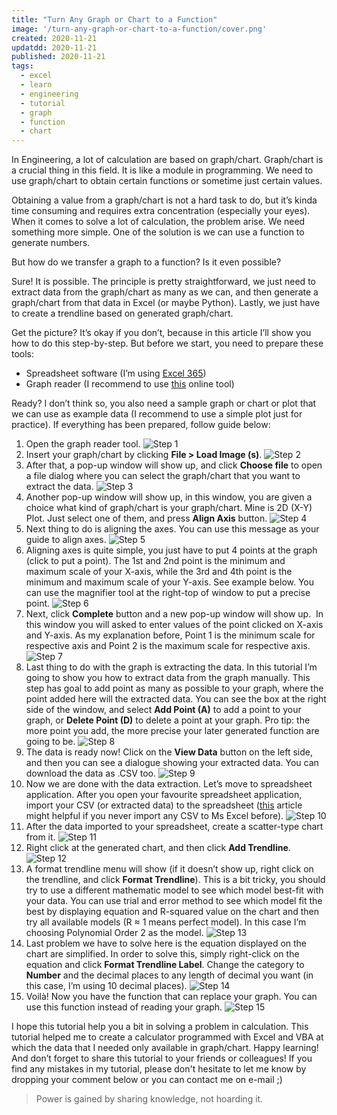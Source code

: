 ```yaml
---
title: "Turn Any Graph or Chart to a Function"
image: '/turn-any-graph-or-chart-to-a-function/cover.png'
created: 2020-11-21
updatdd: 2020-11-21
published: 2020-11-21
tags:
  - excel
  - learn
  - engineering
  - tutorial
  - graph
  - function
  - chart
---
```


In Engineering, a lot of calculation are based on graph/chart. Graph/chart is a crucial thing in this field. It is like a module in programming. We need to use graph/chart to obtain certain functions or sometime just certain values. 

Obtaining a value from a graph/chart is not a hard task to do, but it’s kinda time consuming and requires extra concentration (especially your eyes). When it comes to solve a lot of calculation, the problem arise. We need something more simple. One of the solution is we can use a function to generate numbers. 

But how do we transfer a graph to a function? Is it even possible?

Sure! It is possible. The principle is pretty straightforward, we just need to extract data from the graph/chart as many as we can, and then generate a graph/chart from that data in Excel (or maybe Python). Lastly, we just have to create a trendline based on generated graph/chart. 

Get the picture? It’s okay if you don’t, because in this article I’ll show you how to do this step-by-step. But before we start, you need to prepare these tools:
- Spreadsheet software (I’m using [Excel 365](https://www.microsoft.com/id-id/microsoft-365/excel))
- Graph reader (I recommend to use [this](https://apps.automeris.io/wpd/) online tool)

Ready? I don’t think so, you also need a sample graph or chart or plot that we can use as example data (I recommend to use a simple plot just for practice). If everything has been prepared, follow guide below:
1. Open the graph reader tool. ![Step 1](/turn-any-graph-or-chart-to-a-function/turn-any-graph-or-chart-to-a-function-1.png)
2. Insert your graph/chart by clicking __File > Load Image (s)__. ![Step 2](/turn-any-graph-or-chart-to-a-function/turn-any-graph-or-chart-to-a-function-2.png)
3. After that, a pop-up window will show up, and click __Choose file__ to open a file dialog where you can select the graph/chart that you want to extract the data. ![Step 3](/turn-any-graph-or-chart-to-a-function/turn-any-graph-or-chart-to-a-function-3.png)
4. Another pop-up window will show up, in this window, you are given a choice what kind of graph/chart is your graph/chart. Mine is 2D (X-Y) Plot. Just select one of them, and press __Align Axis__ button. ![Step 4](/turn-any-graph-or-chart-to-a-function/turn-any-graph-or-chart-to-a-function-4.png)
5. Next thing to do is aligning the axes. You can use this message as your guide to align axes. ![Step 5](/turn-any-graph-or-chart-to-a-function/turn-any-graph-or-chart-to-a-function-5.png)
6. Aligning axes is quite simple, you just have to put 4 points at the graph (click to put a point). The 1st and 2nd point is the minimum and maximum scale of your X-axis, while the 3rd and 4th point is the minimum and maximum scale of your Y-axis. See example below. You can use the magnifier tool at the right-top of window to put a precise point. ![Step 6](/turn-any-graph-or-chart-to-a-function/turn-any-graph-or-chart-to-a-function-6.png)
7. Next, click __Complete__ button and a new pop-up window will show up.  In this window you will asked to enter values of the point clicked on X-axis and Y-axis. As my explanation before, Point 1 is the minimum scale for respective axis and Point 2 is the maximum scale for respective axis. ![Step 7](/turn-any-graph-or-chart-to-a-function/turn-any-graph-or-chart-to-a-function-7.png)
8. Last thing to do with the graph is extracting the data. In this tutorial I’m going to show you how to extract data from the graph manually. This step has goal to add point as many as possible to your graph, where the point added here will the extracted data. You can see the box at the right side of the window, and select __Add Point (A)__ to add a point to your graph, or __Delete Point (D)__ to delete a point at your graph. Pro tip: the more point you add, the more precise your later generated function are going to be. ![Step 8](/turn-any-graph-or-chart-to-a-function/turn-any-graph-or-chart-to-a-function-8.png)
9. The data is ready now! Click on the __View Data__ button on the left side, and then you can see a dialogue showing your extracted data. You can download the data as .CSV too. ![Step 9](/turn-any-graph-or-chart-to-a-function/turn-any-graph-or-chart-to-a-function-9.png)
10. Now we are done with the data extraction. Let’s move to spreadsheet application. After you open your favourite spreadsheet application, import your CSV (or extracted data) to the spreadsheet ([this](https://www.hesa.ac.uk/support/user-guides/import-csv) article might helpful if you never import any CSV to Ms Excel before). ![Step 10](/turn-any-graph-or-chart-to-a-function/turn-any-graph-or-chart-to-a-function-10.png)
11. After the data imported to your spreadsheet, create a scatter-type chart from it. ![Step 11](/turn-any-graph-or-chart-to-a-function/turn-any-graph-or-chart-to-a-function-11.png)
12. Right click at the generated chart, and then click __Add Trendline__. ![Step 12](/turn-any-graph-or-chart-to-a-function/turn-any-graph-or-chart-to-a-function-12.png)
13. A format trendline menu will show (if it doesn’t show up, right click on the trendline, and click __Format Trendline__). This is a bit tricky, you should try to use a different mathematic model to see which model best-fit with your data. You can use trial and error method to see which model fit the best by displaying equation and R-squared value on the chart and then try all available models (R ≈ 1 means perfect model). In this case I’m choosing Polynomial Order 2 as the model. ![Step 13](/turn-any-graph-or-chart-to-a-function/turn-any-graph-or-chart-to-a-function-13.png)
14. Last problem we have to solve here is the equation displayed on the chart are simplified. In order to solve this, simply right-click on the equation and click __Format Trendline Label__. Change the category to __Number__ and the decimal places to any length of decimal you want (in this case, I’m using 10 decimal places). ![Step 14](/turn-any-graph-or-chart-to-a-function/turn-any-graph-or-chart-to-a-function-14.png)
15. Voilà! Now you have the function that can replace your graph. You can use this function instead of reading your graph. ![Step 15](/turn-any-graph-or-chart-to-a-function/turn-any-graph-or-chart-to-a-function-15.png)

I hope this tutorial help you a bit in solving a problem in calculation. This tutorial helped me to create a calculator programmed with Excel and VBA at which the data that I needed only available in graph/chart. Happy learning! And don’t forget to share this tutorial to your friends or colleagues! If you find any mistakes in my tutorial, please don't hesitate to let me know by dropping your comment below or you can contact me on e-mail ;)

> Power is gained by sharing knowledge, not hoarding it.
